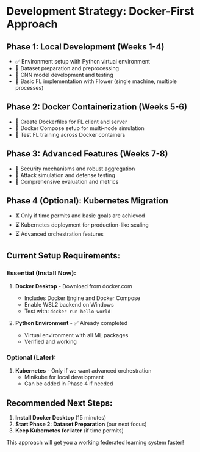 # Development Strategy: Docker-First Approach

## Phase 1: Local Development (Weeks 1-4)

- ✅ Environment setup with Python virtual environment
- 🔄 Dataset preparation and preprocessing
- 🔄 CNN model development and testing
- 🔄 Basic FL implementation with Flower (single machine, multiple processes)

## Phase 2: Docker Containerization (Weeks 5-6)

- 🔄 Create Dockerfiles for FL client and server
- 🔄 Docker Compose setup for multi-node simulation
- 🔄 Test FL training across Docker containers

## Phase 3: Advanced Features (Weeks 7-8)

- 🔄 Security mechanisms and robust aggregation
- 🔄 Attack simulation and defense testing
- 🔄 Comprehensive evaluation and metrics

## Phase 4 (Optional): Kubernetes Migration

- ⏳ Only if time permits and basic goals are achieved
- ⏳ Kubernetes deployment for production-like scaling
- ⏳ Advanced orchestration features

## Current Setup Requirements:

### Essential (Install Now):

1. **Docker Desktop** - Download from docker.com

   - Includes Docker Engine and Docker Compose
   - Enable WSL2 backend on Windows
   - Test with: `docker run hello-world`

2. **Python Environment** - ✅ Already completed
   - Virtual environment with all ML packages
   - Verified and working

### Optional (Later):

1. **Kubernetes** - Only if we want advanced orchestration
   - Minikube for local development
   - Can be added in Phase 4 if needed

## Recommended Next Steps:

1. **Install Docker Desktop** (15 minutes)
2. **Start Phase 2: Dataset Preparation** (our next focus)
3. **Keep Kubernetes for later** (if time permits)

This approach will get you a working federated learning system faster!
